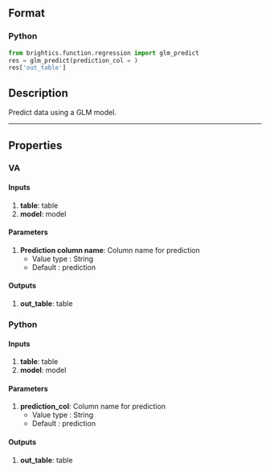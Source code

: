 ## Format
### Python
```python
from brightics.function.regression import glm_predict
res = glm_predict(prediction_col = )
res['out_table']
```

## Description
Predict data using a GLM model.

---

## Properties
### VA
#### Inputs
1. **table**: table
2. **model**: model

#### Parameters
1. **Prediction column name**: Column name for prediction
   - Value type : String
   - Default : prediction

#### Outputs
1. **out_table**: table

### Python
#### Inputs
1. **table**: table
2. **model**: model

#### Parameters
1. **prediction_col**: Column name for prediction
   - Value type : String
   - Default : prediction

#### Outputs
1. **out_table**: table

